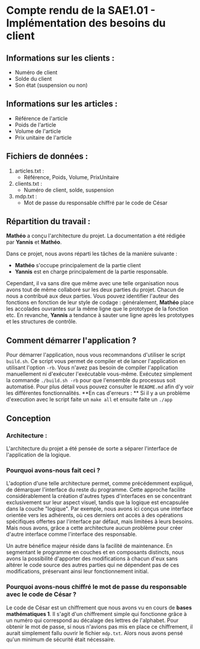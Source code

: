# Compte rendu de la SAE1.01 - Implémentation des besoins du client

## Informations sur les clients :

- Numéro de client
- Solde du client
- Son état (suspension ou non)

## Informations sur les articles :

- Référence de l'article
- Poids de l'article
- Volume de l'article
- Prix unitaire de l'article

## Fichiers de données :

1. articles.txt :
   - Référence, Poids, Volume, PrixUnitaire
2. clients.txt :
   - Numéro de client, solde, suspension
3. mdp.txt :
   - Mot de passe du responsable chiffré par le code de César

## Répartition du travail :

**Mathéo** a conçu l'architecture du projet. La documentation a été rédigée par **Yannis** et **Mathéo**.

Dans ce projet, nous avons réparti les tâches de la manière suivante :

- **Mathéo** s'occupe principalement de la partie client
- **Yannis** est en charge principalement de la partie responsable.

Cependant, il va sans dire que même avec une telle organisation nous avons tout de même collaboré sur les deux parties du projet. Chacun de nous a contribué aux deux parties. Vous pouvez identifier l'auteur des fonctions en fonction de leur style de codage : généralement, **Mathéo** place les accolades ouvrantes sur la même ligne que le prototype de la fonction etc. En revanche, **Yannis** a tendance à sauter une ligne après les prototypes et les structures de contrôle.

## Comment démarrer l'application ?

Pour démarrer l'application, nous vous recommandons d'utiliser le script `build.sh`. Ce script vous permet de compiler et de lancer l'application en utilisant l'option `-rb`. Vous n'avez pas besoin de compiler l'application manuellement ni d'exécuter l'exécutable vous-même. Exécutez simplement la commande `./build.sh -rb` pour que l'ensemble du processus soit automatisé.
Pour plus détail vous pouvez consulter le `README.md` afin d'y voir les différentes fonctionnalités.
**En cas d'erreurs : ** Si il y a un problème d'execution avec le script faite un `make all` et ensuite faite un `./app`

## Conception

### Architecture :

L'architecture du projet a été pensée de sorte a séparer l'interface de l'application de la logique.

### Pourquoi avons-nous fait ceci ?

L'adoption d'une telle architecture permet, comme précédemment expliqué, de démarquer l'interface du reste du programme. Cette approche facilite considérablement la création d'autres types d'interfaces en se concentrant exclusivement sur leur aspect visuel, tandis que la logique est encapsulée dans la couche "logique". Par exemple, nous avons ici conçus une interface orientée vers les adhérents, où ces derniers ont accès à des opérations spécifiques offertes par l'interface par défaut, mais limitées à leurs besoins.
Mais nous avons, grâce a cette architecture aucun problème pour créer d'autre interface comme l'interface des responsable.

Un autre bénéfice majeur réside dans la facilité de maintenance. En segmentant le programme en couches et en composants distincts, nous avons la possibilité d'apporter des modifications à chacun d'eux sans altérer le code source des autres parties qui ne dépendent pas de ces modifications, préservant ainsi leur fonctionnement initial.

### Pourquoi avons-nous chiffré le mot de passe du responsable avec le code de César ?

Le code de César est un chiffrement que nous avons vu en cours de **bases mathématiques 1**. Il s'agit d'un chiffrement simple qui fonctionne grâce à un numéro qui correspond au décalage des lettres de l'alphabet. Pour obtenir le mot de passe, si nous n'avions pas mis en place ce chiffrement, il aurait simplement fallu ouvrir le fichier `mdp.txt`. Alors nous avons pensé qu'un minimum de sécurité était nécessaire.